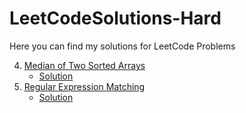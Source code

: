 # LeetCodeSolutions-Hard

Here you can find my solutions for LeetCode Problems

4. [Median of Two Sorted Arrays](https://leetcode.com/problems/median-of-two-sorted-arrays/)
    - [Solution](https://github.com/heartsker/LeetCodeSolutions-Hard/blob/main/4_Median_of_Two_Sorted_Arrays.swift)
10. [Regular Expression Matching](https://leetcode.com/problems/regular-expression-matching/)
    - [Solution]()